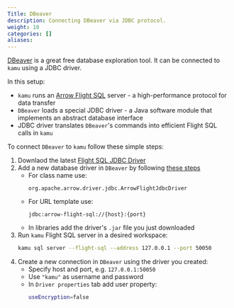 ```yaml
---
Title: DBeaver
description: Connecting DBeaver via JDBC protocol.
weight: 10
categories: []
aliases:
---
```


[DBeaver](https://dbeaver.io/) is a great free database exploration tool. It can be connected to `kamu` using a JDBC driver.

In this setup:
- `kamu` runs an [Arrow Flight SQL](https://arrow.apache.org/docs/format/FlightSql.html) server - a high-performance protocol for data transfer
- `DBeaver` loads a special JDBC driver - a Java software module that implements an abstract database interface
- JDBC driver translates `DBeaver`'s commands into efficient Flight SQL calls in `kamu`

To connect `DBeaver` to `kamu` follow these simple steps:
1. Downlaod the latest [Flight SQL JDBC Driver](https://central.sonatype.com/artifact/org.apache.arrow/flight-sql-jdbc-driver)
2. Add a new database driver in `DBeaver` by following [these steps](https://dbeaver.com/docs/dbeaver/Database-drivers/)
   - For class name use:
        ```
        org.apache.arrow.driver.jdbc.ArrowFlightJdbcDriver
        ```
   - For URL template use:
        ```
        jdbc:arrow-flight-sql://{host}:{port}
        ```
   - In libraries add the driver's `.jar` file you just downloaded
3. Run `kamu` Flight SQL server in a desired workspace:
    ```bash
    kamu sql server --flight-sql --address 127.0.0.1 --port 50050
    ```
4. Create a new connection in `DBeaver` using the driver you created:
   - Specify host and port, e.g. `127.0.0.1:50050`
   - Use `"kamu"` as username and password
   - In `Driver properties` tab add user property:
     ```bash
     useEncryption=false
     ```

